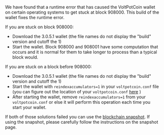 We have found that a runtime error that has caused the VoltPotCoin wallet on certain operating systems to get stuck at block 908000. This build of the wallet fixes the runtime error.

If you are stuck on block 908000:
- Download the 3.0.5.1 wallet (the file names do not display the "build" version and cutoff the 1)
- Start the wallet. Block 908000 and 908001 have some computation that occurs and it is normal for them to take longer to process than a typical block would.

If you are stuck on a block before 908000:
- Download the 3.0.5.1 wallet (the file names do not display the "build" version and cutoff the 1)
- Start the wallet with `reindexaccumulators=1` in your `voltpotcoin.conf` file (you can figure out the location of your `voltpotcoin.conf` [here](https://voltpotcoin.freshdesk.com/support/solutions/articles/30000004664-where-are-my-wallet-dat-blockchain-and-configuration-conf-files-located-) )
- After starting the wallet, remove `reindexaccumulators=1` from your `voltpotcoin.conf` or else it will perform this operation each time you start your wallet.

If both of those solutions failed you can use the [blockchain snapshot](http://178.254.23.111/~pub/VoltPotCoin/Daily-Snapshots-Html/VoltPotCoin-Daily-Snapshots.html). If using the snapshot, please carefully follow the instructions on the snapshot page.